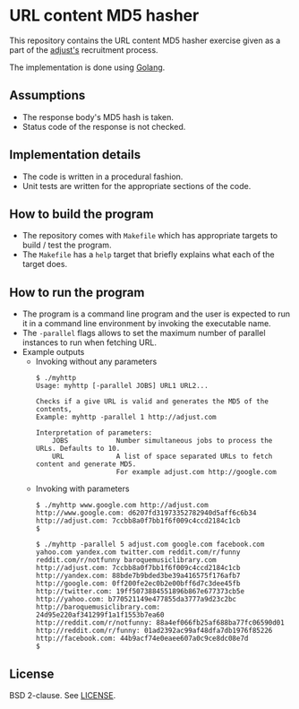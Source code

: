 # URL content MD5 hasher

This repository contains the URL content MD5 hasher exercise given as a part of
the [adjust's][1] recruitment process.

The implementation is done using [Golang][2].

## Assumptions

 - The response body's MD5 hash is taken.
 - Status code of the response is not checked.

## Implementation details

 - The code is written in a procedural fashion.
 - Unit tests are written for the appropriate sections of the code.

 ## How to build the program

 - The repository comes with `Makefile` which has appropriate targets to build /
   test the program.
 - The `Makefile` has a `help` target that briefly explains what each of the
   target does.

## How to run the program

- The program is a command line program and the user is expected to run it in
  a command line environment by invoking the executable name.
- The `-parallel` flags allows to set the maximum number of parallel instances
  to run when fetching URL.
- Example outputs
  - Invoking without any parameters
    ```
	$ ./myhttp
	Usage: myhttp [-parallel JOBS] URL1 URL2...

	Checks if a give URL is valid and generates the MD5 of the contents,
	Example: myhttp -parallel 1 http://adjust.com

	Interpretation of parameters:
        JOBS            Number simultaneous jobs to process the URLs. Defaults to 10.
        URL             A list of space separated URLs to fetch content and generate MD5.
                        For example adjust.com http://google.com
    ```
  - Invoking with parameters
    ```
    $ ./myhttp www.google.com http://adjust.com
	http://www.google.com: d6207fd31973352782940d5aff6c6b34
	http://adjust.com: 7ccbb8a0f7bb1f6f009c4ccd2184c1cb
    $
    ```
    ```
    $ ./myhttp -parallel 5 adjust.com google.com facebook.com yahoo.com yandex.com twitter.com reddit.com/r/funny reddit.com/r/notfunny baroquemusiclibrary.com
	http://adjust.com: 7ccbb8a0f7bb1f6f009c4ccd2184c1cb
	http://yandex.com: 88bde7b9bded3be39a416575f176afb7
	http://google.com: 0ff200fe2ec0b2e00bff6d7c3dee45fb
	http://twitter.com: 19ff5073884551896b867e677373cb5e
	http://yahoo.com: b770521149e477855da3777a9d23c2bc
	http://baroquemusiclibrary.com: 24d95e220af341299f1a1f1553b7ea60
	http://reddit.com/r/notfunny: 88a4ef066fb25af688ba77fc06590d01
	http://reddit.com/r/funny: 01ad2392ac99af48dfa7db1976f85226
	http://facebook.com: 44b9acf74e0eaee607a0c9ce8dc08e7d
    $
    ```

## License

BSD 2-clause. See [LICENSE][3].

[1]: https://www.stackbuilders.com/
[2]: https://golang.org
[3]: https://github.com/fraggerfox/myhttp/blob/master/LICENSE
